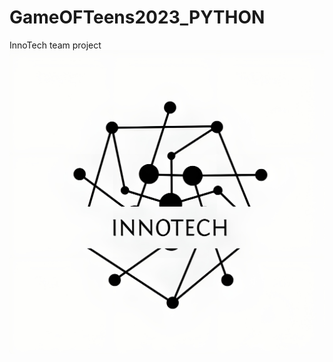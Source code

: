 # GameOFTeens2023_PYTHON
InnoTech team project 
![Logo](https://github.com/Zvnazar00/GameOFTeens2023_PYTHON/blob/main/Logo.png)
